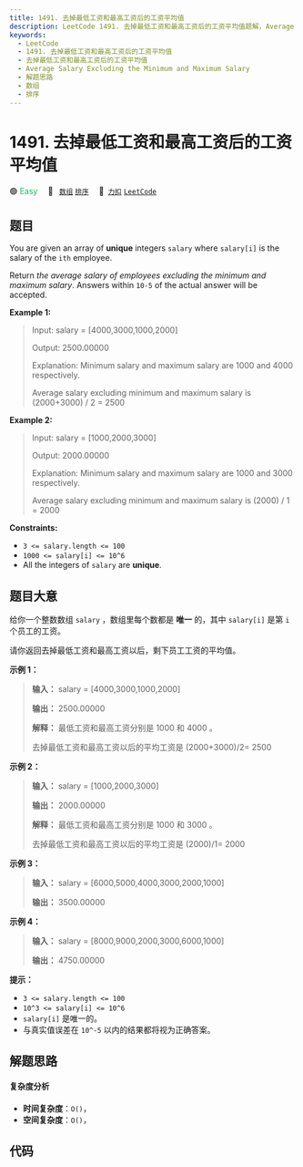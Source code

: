 ```yaml
---
title: 1491. 去掉最低工资和最高工资后的工资平均值
description: LeetCode 1491. 去掉最低工资和最高工资后的工资平均值题解，Average Salary Excluding the Minimum and Maximum Salary，包含解题思路、复杂度分析以及完整的 JavaScript 代码实现。
keywords:
  - LeetCode
  - 1491. 去掉最低工资和最高工资后的工资平均值
  - 去掉最低工资和最高工资后的工资平均值
  - Average Salary Excluding the Minimum and Maximum Salary
  - 解题思路
  - 数组
  - 排序
---
```


# 1491. 去掉最低工资和最高工资后的工资平均值

🟢 <font color=#15bd66>Easy</font>&emsp; 🔖&ensp; [`数组`](/tag/array.md) [`排序`](/tag/sorting.md)&emsp; 🔗&ensp;[`力扣`](https://leetcode.cn/problems/average-salary-excluding-the-minimum-and-maximum-salary) [`LeetCode`](https://leetcode.com/problems/average-salary-excluding-the-minimum-and-maximum-salary)

## 题目

You are given an array of **unique** integers `salary` where `salary[i]` is
the salary of the `ith` employee.

Return _the average salary of employees excluding the minimum and maximum
salary_. Answers within `10-5` of the actual answer will be accepted.



**Example 1:**

> Input: salary = [4000,3000,1000,2000]
> 
> Output: 2500.00000
> 
> Explanation: Minimum salary and maximum salary are 1000 and 4000 respectively.
> 
> Average salary excluding minimum and maximum salary is (2000+3000) / 2 = 2500

**Example 2:**

> Input: salary = [1000,2000,3000]
> 
> Output: 2000.00000
> 
> Explanation: Minimum salary and maximum salary are 1000 and 3000 respectively.
> 
> Average salary excluding minimum and maximum salary is (2000) / 1 = 2000

**Constraints:**

  * `3 <= salary.length <= 100`
  * `1000 <= salary[i] <= 10^6`
  * All the integers of `salary` are **unique**.


## 题目大意

给你一个整数数组 `salary` ，数组里每个数都是 **唯一**  的，其中 `salary[i]` 是第 `i` 个员工的工资。

请你返回去掉最低工资和最高工资以后，剩下员工工资的平均值。



**示例 1：**

> 
> 
> 
> 
> 
> **输入：** salary = [4000,3000,1000,2000]
> 
> **输出：** 2500.00000
> 
> **解释：** 最低工资和最高工资分别是 1000 和 4000 。
> 
> 去掉最低工资和最高工资以后的平均工资是 (2000+3000)/2= 2500
> 
> 

**示例 2：**

> 
> 
> 
> 
> 
> **输入：** salary = [1000,2000,3000]
> 
> **输出：** 2000.00000
> 
> **解释：** 最低工资和最高工资分别是 1000 和 3000 。
> 
> 去掉最低工资和最高工资以后的平均工资是 (2000)/1= 2000
> 
> 

**示例 3：**

> 
> 
> 
> 
> 
> **输入：** salary = [6000,5000,4000,3000,2000,1000]
> 
> **输出：** 3500.00000
> 
> 

**示例 4：**

> 
> 
> 
> 
> 
> **输入：** salary = [8000,9000,2000,3000,6000,1000]
> 
> **输出：** 4750.00000
> 
> 



**提示：**

  * `3 <= salary.length <= 100`
  * `10^3 <= salary[i] <= 10^6`
  * `salary[i]` 是唯一的。
  * 与真实值误差在 `10^-5` 以内的结果都将视为正确答案。


## 解题思路

#### 复杂度分析

- **时间复杂度**：`O()`，
- **空间复杂度**：`O()`，

## 代码

```javascript

```